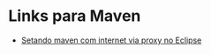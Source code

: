 # Links para Maven

* [Setando maven com internet via proxy no Eclipse](http://www.javahelps.com/2015/08/set-proxy-for-maven-in-eclipse.html)
